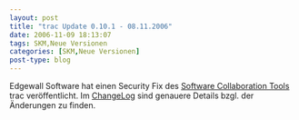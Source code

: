 ```yaml
---
layout: post
title: "trac Update 0.10.1 - 08.11.2006"
date: 2006-11-09 18:13:07
tags: SKM,Neue Versionen
categories: [SKM,Neue Versionen]
post-type: blog
---
```

Edgewall Software hat einen Security Fix des <a href="http://trac.edgewall.org"  title="Software Collaboration Tools">Software Collaboration Tools</a> trac veröffentlicht. Im <a href="http://trac.edgewall.org/wiki/ChangeLog"  title="ChangeLog">ChangeLog</a> sind genauere Details bzgl. der Änderungen zu finden.
